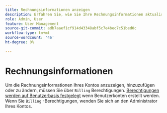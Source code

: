 ```yaml
---
title: Rechnungsinformationen anzeigen
description: Erfahren Sie, wie Sie Ihre Rechnungsinformationen aktualisieren können.
role: Admin, User
feature: User Management
source-git-commit: adb7aaef1cf914d43348abf5c7e4bec7c51bed0c
workflow-type: tm+mt
source-wordcount: '46'
ht-degree: 0%

---
```


# Rechnungsinformationen

Um die Rechnungsinformationen Ihres Kontos anzuzeigen, hinzuzufügen oder zu ändern, müssen Sie über `Billing` Berechtigungen. [Berechtigungen werden auf Benutzerbasis festgelegt](../../administrator/user-management/user-management.md) wenn Benutzerkonten erstellt werden. Wenn Sie `Billing` -Berechtigungen, wenden Sie sich an den Administrator Ihres Kontos.
